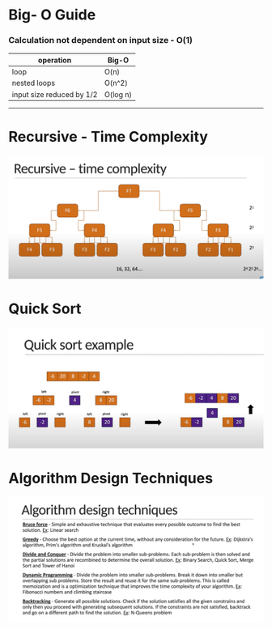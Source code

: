 # Big- O Guide

### Calculation not dependent on input size - O(1)



| operation                 | Big-O    |
|---------------------------|----------|
| loop                      | O(n)     |
| nested loops              | O(n^2)   |
| input size reduced by 1/2 | O(log n) |

---
# Recursive - Time Complexity


![](../images/8352b808.png)

# Quick Sort
![](../images/54d74426.png)

# Algorithm Design Techniques
![](../images/d75598fa.png)